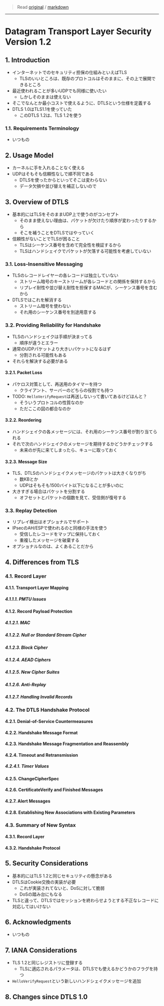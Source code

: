 > Read [original](https://tools.ietf.org/html/rfc6347) / [markdown](../markdown/rfc6347.md)

---

# Datagram Transport Layer Security Version 1.2

## 1. Introduction

- インターネットでのセキュリティ担保の仕組みといえばTLS
  - TLSのいいところは、既存のプロトコルはそのままに、その上で展開できるところ
- 最近使われることが多いUDPでも同様に使いたい
  - しかしそのままは使えない
- そこでなんとか最小コストで使えるように、DTLSという仕様を定義する
- DTLS 1.0はTLS1.1を使っていた
  - このDTLS 1.2は、TLS 1.2を使う

### 1.1. Requirements Terminology

- いつもの

## 2. Usage Model

- カーネルに手を入れることなく使える
- UDPはそもそも信頼性なしで順不同である
  - DTLSを使ったからといってそこは変わらない
  - データ欠損や並び替えを補正しないので

## 3. Overview of DTLS

- 基本的にはTLSをそのままUDP上で使うのがコンセプト
  - そのまま使えない理由は、パケットが欠けたり順序が変わったりするから
  - そこを補うことをDTLSではやっていく
- 信頼性がないことでTLSが困ること
  - TLSはシーケンス番号を含めて完全性を検証するから
  - TLSはハンドシェイクでパケットが欠落する可能性を考慮していない

### 3.1. Loss-Insensitive Messaging

- TLSのレコードレイヤーの各レコードは独立していない
  - ストリーム暗号のキーストリームが各レコードとの関係を保持するから
  - リプレイ耐性や並び替え耐性を担保するMACが、シーケンス番号を含むから
- DTLSではこれを解消する
  - ストリーム暗号を使わない
  - それ用のシーケンス番号を別途用意する

### 3.2. Providing Reliability for Handshake

- TLSのハンドシェイクは手順が決まってる
  - 順序が違うとエラー
- 通常のUDPパケットより大きいパケットになるはず
  - 分割される可能性もある
- それらを解決する必要がある

#### 3.2.1. Packet Loss

- パケロス対策として、再送用のタイマーを持つ
  - クライアント、サーバーのどちらの役割でも持つ
- TODO: `HelloVerifyRequest`は再送しないって書いてあるけどほんと？
  - そういうプロトコルの性質なのか
  - ただここの図の都合なのか

#### 3.2.2. Reordering

- ハンドシェイクの各メッセージには、それ用のシーケンス番号が割り当てられる
- それで次のハンドシェイクのメッセージを期待するかどうかチェックする
  - 未来のが先に来てしまったら、キューに取っておく

#### 3.2.3. Message Size

- TLS、DTLSのハンドシェイクメッセージのパケットは大きくなりがち
  - 数KBとか
  - UDPはそもそも1500バイト以下になることが多いのに
- 大きすぎる場合はパケットを分割する
  - オフセットとパケットの個数を見て、受信側が復号する

### 3.3. Replay Detection

- リプレイ検出はオプショナルでサポート
- IPsecのAH/ESPで使われるのと同様の手法を使う
  - 受信したレコードをマップに保持しておく
  - 重複したメッセージを破棄する
- オプショナルなのは、よくあることだから

## 4. Differences from TLS

### 4.1. Record Layer

#### 4.1.1. Transport Layer Mapping

##### 4.1.1.1. PMTU Issues

#### 4.1.2. Record Payload Protection

##### 4.1.2.1. MAC

##### 4.1.2.2. Null or Standard Stream Cipher

##### 4.1.2.3. Block Cipher

##### 4.1.2.4. AEAD Ciphers

##### 4.1.2.5. New Cipher Suites

##### 4.1.2.6. Anti-Replay

##### 4.1.2.7. Handling Invalid Records

### 4.2. The DTLS Handshake Protocol

#### 4.2.1. Denial-of-Service Countermeasures

#### 4.2.2. Handshake Message Format

#### 4.2.3. Handshake Message Fragmentation and Reassembly

#### 4.2.4. Timeout and Retransmission

##### 4.2.4.1. Timer Values

#### 4.2.5. ChangeCipherSpec

#### 4.2.6. CertificateVerify and Finished Messages

#### 4.2.7. Alert Messages

#### 4.2.8. Establishing New Associations with Existing Parameters

### 4.3. Summary of New Syntax

#### 4.3.1. Record Layer

#### 4.3.2. Handshake Protocol

## 5. Security Considerations

- 基本的にはTLS 1.2と同じセキュリティの懸念がある
- DTLSはCookie交換の実装が必要
  - これが実装されてないと、DoSに対して脆弱
  - DoSの踏み台にもなる
- TLSと違って、DTLSではセッションを終わらせようとする不正なレコードに対応してはいけない

## 6. Acknowledgments

- いつもの

## 7. IANA Considerations

- TLS 1.2と同じレジストリに登録する
  - TLSに適応されるパラメータは、DTLSでも使えるかどうかのフラグを持つ
- `HelloVerifyRequest`という新しいハンドシェイクメッセージを追加

## 8. Changes since DTLS 1.0
